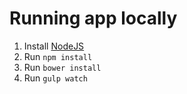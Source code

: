 # Running app locally

1. Install [NodeJS](https://nodejs.org/en/download/)
2. Run `npm install`
3. Run `bower install`
4. Run `gulp watch`
